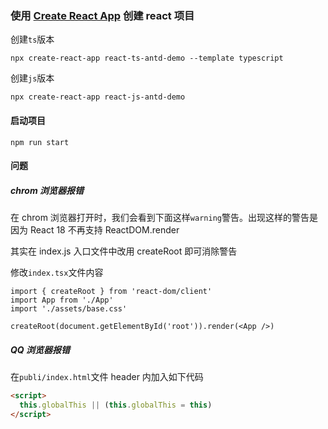 ### 使用 [Create React App](https://www.html.cn/create-react-app/) 创建 react 项目

创建`ts`版本

```
npx create-react-app react-ts-antd-demo --template typescript
```

创建`js`版本

```
npx create-react-app react-js-antd-demo
```

#### 启动项目

```
npm run start
```

#### 问题

##### chrom 浏览器报错

在 chrom 浏览器打开时，我们会看到下面这样`warning`警告。出现这样的警告是因为 React 18 不再支持 ReactDOM.render

其实在 index.js 入口文件中改用 createRoot 即可消除警告

修改`index.tsx`文件内容

```tsx
import { createRoot } from 'react-dom/client'
import App from './App'
import './assets/base.css'

createRoot(document.getElementById('root')).render(<App />)
```

##### QQ 浏览器报错

在`publi/index.html`文件 header 内加入如下代码

```html
<script>
  this.globalThis || (this.globalThis = this)
</script>
```
